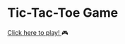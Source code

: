 # Tic-Tac-Toe Game 

<a href="https://imcagla.github.io/" target="_blank">Click here to play! </a>🎮

